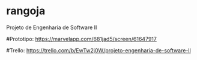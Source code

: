 # rangoja
Projeto de Engenharia de Software II


#Prototipo: https://marvelapp.com/681jad5/screen/61647917

#Trello: https://trello.com/b/EwTw2j0W/projeto-engenharia-de-software-ll
